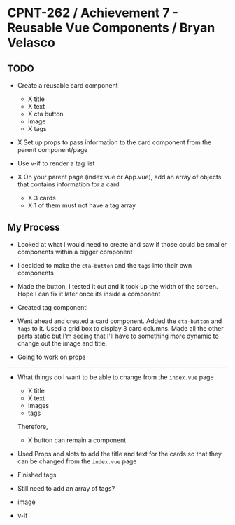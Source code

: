 # CPNT-262 / Achievement 7 - Reusable Vue Components / Bryan Velasco

## TODO

- Create a reusable card component

  - X title
  - X text
  - X cta button
  - image
  - X tags

- X Set up props to pass information to the card component from the parent component/page

- Use v-if to render a tag list

- X On your parent page (index.vue or App.vue), add an array of objects that contains information for a card
  - X 3 cards
  - X 1 of them must not have a tag array

## My Process

- Looked at what I would need to create and saw if those could be smaller components within a bigger component

- I decided to make the `cta-button` and the `tags` into their own components

- Made the button, I tested it out and it took up the width of the screen. Hope I can fix it later once its inside a component

- Created tag component!

- Went ahead and created a card component. Added the `cta-button` and `tags` to it. Used a grid box to display 3 card columns. Made all the other parts static but I'm seeing that I'll have to something more dynamic to change out the image and title.

- Going to work on props

---

- What things do I want to be able to change from the `index.vue` page

  - X title
  - X text
  - images
  - tags

  Therefore,

  - X button can remain a component

- Used Props and slots to add the title and text for the cards so that they can be changed from the `index.vue` page

- Finished tags

- Still need to add an array of tags?
- image
- v-if
